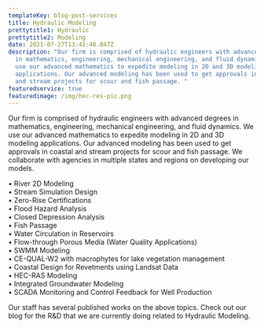 ```yaml
---
templateKey: blog-post-services
title: Hydraulic Modeling
prettytitle1: Hydraulic
prettytitle2: Modeling
date: 2021-07-27T13:41:48.047Z
description: "Our firm is comprised of hydraulic engineers with advanced degrees
  in mathematics, engineering, mechanical engineering, and fluid dynamics. We
  use our advanced mathematics to expedite modeling in 2D and 3D modeling
  applications. Our advanced modeling has been used to get approvals in coastal
  and stream projects for scour and fish passage. "
featuredservice: true
featuredimage: /img/hec-res-pic.png
---
```

Our firm is comprised of hydraulic engineers with advanced degrees in mathematics, engineering, mechanical engineering, and fluid dynamics. We use our advanced mathematics to expedite modeling in 2D and 3D modeling applications. Our advanced modeling has been used to get approvals in coastal and stream projects for scour and fish passage. We collaborate with agencies in multiple states and regions on developing our models.

•	River 2D Modeling\
•	Stream Simulation Design\
•	Zero-Rise Certifications\
•	Flood Hazard Analysis\
•	Closed Depression Analysis\
•	Fish Passage\
•	Water Circulation in Reservoirs\
•	Flow-through Porous Media (Water Quality Applications)\
•	SWMM Modeling\
•	CE-QUAL-W2 with macrophytes for lake vegetation management\
•	Coastal Design for Revetments using Landsat Data\
•	HEC-RAS Modeling\
•	Integrated Groundwater Modeling\
•	SCADA Monitoring and Control Feedback for Well Production

Our staff has several published works on the above topics. Check out our blog for the R&D that we are currently doing related to Hydraulic Modeling.